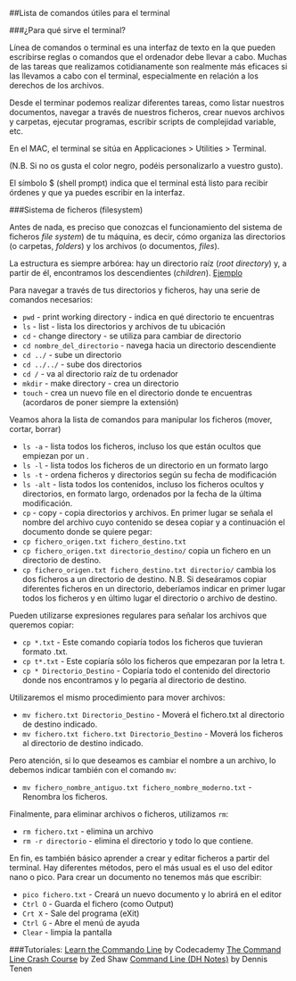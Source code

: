 ##Lista de comandos útiles para el terminal

###¿Para qué sirve el terminal?

Línea de comandos o terminal es una interfaz de texto en la que pueden escribirse reglas o comandos que el ordenador debe llevar a cabo. Muchas de las tareas que realizamos cotidianamente son realmente más eficaces si las llevamos a cabo con el terminal, especialmente en relación a los derechos de los archivos. 

Desde el terminar podemos realizar diferentes tareas, como listar nuestros documentos, navegar a través de nuestros ficheros, crear nuevos archivos y carpetas, ejecutar programas, escribir scripts de complejidad variable, etc.

En el MAC, el terminal se sitúa en Applicaciones > Utilities > Terminal. 

(N.B. Si no os gusta el color negro, podéis personalizarlo a vuestro gusto).
 
El símbolo $ (shell prompt) indica que el terminal está listo para recibir órdenes y que ya puedes escribir en la interfaz. 


###Sistema de ficheros (filesystem)

Antes de nada, es preciso que conozcas el funcionamiento del sistema de ficheros _file system_) de tu máquina, es decir, cómo organiza las directorios (o carpetas, _folders_) y los archivos (o documentos, _files_).

La estructura es siempre arbórea: hay un directorio raíz (_root directory_) y, a partir de él, encontramos los descendientes (_children_). [Ejemplo](https://s3.amazonaws.com/codecademy-content/courses/learn-the-command-line/img/LCL-fileTrees-01.png)

Para navegar a través de tus directorios y ficheros, hay una serie de comandos necesarios: 

* `pwd` - print working directory - indica en qué directorio te encuentras
* `ls` - list - lista los directorios y archivos de tu ubicación
* `cd` - change directory -  se utiliza para cambiar de directorio
* `cd nombre_del_directorio` - navega hacia un directorio descendiente
* `cd ../` - sube un directorio
* `cd ../../` - sube dos directorios
* `cd /` - va al directorio raíz de tu ordenador
* `mkdir` - make directory - crea un directorio 
* `touch` - crea un nuevo file en el directorio donde te encuentras (acordaros de poner siempre la extensión)
 
Veamos ahora la lista de comandos para manipular los ficheros (mover, cortar, borrar) 

* `ls -a` - lista todos los ficheros, incluso los que están ocultos que empiezan por un .
* `ls -l` - lista todos los ficheros de un directorio en un formato largo
* `ls -t` - ordena ficheros y directorios según su fecha de modificación
* `ls -alt` - lista todos los contenidos, incluso los ficheros ocultos y directorios, en formato largo, ordenados por la fecha de la última modificación. 
* `cp` - copy - copia directorios y archivos. En primer lugar se señala el nombre del archivo cuyo contenido se desea copiar y a continuación el documento donde se quiere pegar: 
* `cp fichero_origen.txt fichero_destino.txt` 
* `cp fichero_origen.txt directorio_destino/` copia un fichero en un directorio de destino. 
* `cp fichero_origen.txt fichero_destino.txt directorio/` cambia los dos ficheros a un directorio de destino. 
N.B. Si deseáramos copiar diferentes ficheros en un directorio, deberíamos indicar en primer lugar todos los ficheros y en último lugar el directorio o archivo de destino. 

Pueden utilizarse expresiones regulares para señalar los archivos que queremos copiar:
* `cp *.txt` - Este comando copiaría todos los ficheros que tuvieran formato .txt. 
* `cp t*.txt` - Este copiaría sólo los ficheros que empezaran por la letra t. 
* `cp * Directorio_Destino` - Copiaría todo el contenido del directorio donde nos encontramos y lo pegaría al directorio de destino. 

Utilizaremos el mismo procedimiento para mover archivos:
* `mv fichero.txt Directorio_Destino` - Moverá el fichero.txt al directorio de destino indicado. 
* `mv fichero.txt fichero.txt Directorio_Destino` - Moverá los ficheros al directorio de destino indicado.

Pero atención, si lo que deseamos es cambiar el nombre a un archivo, lo debemos indicar también con el comando `mv`: 
* `mv fichero_nombre_antiguo.txt fichero_nombre_moderno.txt` - Renombra los ficheros.

Finalmente, para eliminar archivos o ficheros, utilizamos `rm`: 
* `rm fichero.txt` - elimina un archivo
* `rm -r directorio` - elimina el directorio y todo lo que contiene. 

En fin, es también básico aprender a crear y editar ficheros a partir del terminal. Hay diferentes métodos, pero el más usual es el uso del editor nano o pico. Para crear un documento no tenemos más que escribir:

* `pico fichero.txt` - Creará un nuevo documento y lo abrirá en el editor
* `Ctrl O` - Guarda el fichero (como Output)
* `Crt X` - Sale del programa (eXit)
* `Ctrl G` - Abre el menú de ayuda
* `Clear` - limpia la pantalla 

###Tutoriales:
[Learn the Commando Line](https://www.codecademy.com/learn/learn-the-command-line) by Codecademy
[The Command Line Crash Course](http://cli.learncodethehardway.org/book/) by Zed Shaw
[Command Line (DH Notes)](https://github.com/xpmethod/dhnotes/blob/master/command-line/000-cli.md) by Dennis Tenen

